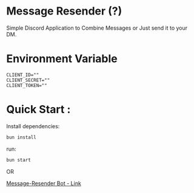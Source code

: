 # Message Resender (?)

Simple Discord Application to Combine Messages or Just send it to your DM.

# Environment Variable

```env
CLIENT_ID=""
CLIENT_SECRET=""
CLIENT_TOKEN=""
```

# Quick Start :

Install dependencies:

```bash
bun install
```

run:

```bash
bun start
```

OR

[Message-Resender Bot - Link](https://discord.com/oauth2/authorize?client_id=1398502556639952956)